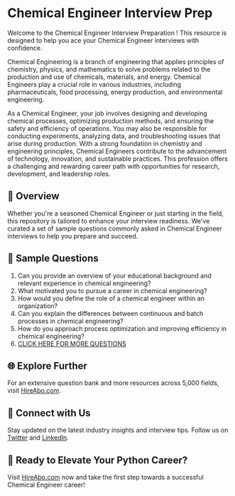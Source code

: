 # Chemical Engineer Interview Prep

Welcome to the Chemical Engineer Interview Preparation ! This resource is designed to help you ace your Chemical Engineer interviews with confidence.

Chemical Engineering is a branch of engineering that applies principles of chemistry, physics, and mathematics to solve problems related to the production and use of chemicals, materials, and energy. Chemical Engineers play a crucial role in various industries, including pharmaceuticals, food processing, energy production, and environmental engineering. 

As a Chemical Engineer, your job involves designing and developing chemical processes, optimizing production methods, and ensuring the safety and efficiency of operations. You may also be responsible for conducting experiments, analyzing data, and troubleshooting issues that arise during production. With a strong foundation in chemistry and engineering principles, Chemical Engineers contribute to the advancement of technology, innovation, and sustainable practices. This profession offers a challenging and rewarding career path with opportunities for research, development, and leadership roles.

## 🚀 Overview

Whether you're a seasoned Chemical Engineer or just starting in the field, this repository is tailored to enhance your interview readiness. We've curated a set of sample questions commonly asked in Chemical Engineer interviews to help you prepare and succeed.

## 📝 Sample Questions

1. Can you provide an overview of your educational background and relevant experience in chemical engineering?
2. What motivated you to pursue a career in chemical engineering?
3. How would you define the role of a chemical engineer within an organization?
4. Can you explain the differences between continuous and batch processes in chemical engineering?
5. How do you approach process optimization and improving efficiency in chemical engineering?
6. [CLICK HERE FOR MORE QUESTIONS](https://hireabo.com/job/3_4_1/Chemical%20Engineer)

## 🌐 Explore Further

For an extensive question bank and more resources across 5,000 fields, visit [HireAbo.com](https://www.hireabo.com).

## 📱 Connect with Us

Stay updated on the latest industry insights and interview tips. Follow us on [Twitter](https://twitter.com/hireabo) and [LinkedIn](https://www.linkedin.com/in/hire-abo-3609972a8/).

## 🚀 Ready to Elevate Your Python Career?

Visit [HireAbo.com](https://www.hireabo.com) now and take the first step towards a successful Chemical Engineer career!